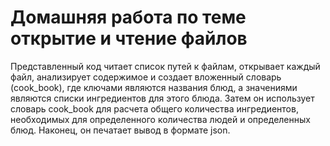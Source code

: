 # Домашняя работа по теме открытие и чтение файлов
Представленный код читает список путей к файлам, открывает каждый файл, анализирует содержимое и создает вложенный 
словарь (cook_book), где ключами являются названия блюд, а значениями являются списки ингредиентов для этого блюда.
Затем он использует словарь cook_book для расчета общего количества ингредиентов, необходимых для определенного
количества людей и определенных блюд. Наконец, он печатает вывод в формате json.

